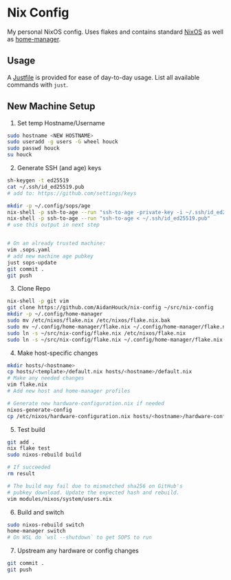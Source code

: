# Nix Config

My personal NixOS config. Uses flakes and contains standard [NixOS](https://nixos.org/ "NixOS Website") as well as [home-manager](https://github.com/nix-community/home-manager "NixOS Home-Manager GitHub Repo").

## Usage

A [Justfile](https://github.com/casey/just) is provided for ease of day-to-day usage. List all available commands with `just`.

## New Machine Setup

1. Set temp Hostname/Username
```bash
sudo hostname <NEW HOSTNAME>
sudo useradd -g users -G wheel houck
sudo passwd houck
su houck
```

2. Generate SSH (and age) keys
```bash
sh-keygen -t ed25519
cat ~/.ssh/id_ed25519.pub
# add to: https://github.com/settings/keys

mkdir -p ~/.config/sops/age
nix-shell -p ssh-to-age --run "ssh-to-age -private-key -i ~/.ssh/id_ed25519 > ~/.config/sops/age/keys.txt"
nix-shell -p ssh-to-age --run "ssh-to-age < ~/.ssh/id_ed25519.pub"
# use this output in next step


# On an already trusted machine:
vim .sops.yaml
# add new machine age pubkey
just sops-update
git commit .
git push
```

3. Clone Repo
```bash
nix-shell -p git vim
git clone https://github.com/AidanHouck/nix-config ~/src/nix-config
mkdir -p ~/.config/home-manager
sudo mv /etc/nixos/flake.nix /etc/nixos/flake.nix.bak
sudo mv ~/.config/home-manager/flake.nix ~/.config/home-manager/flake.nix.bak
sudo ln -s ~/src/nix-config/flake.nix /etc/nixos/flake.nix
sudo ln -s ~/src/nix-config/flake.nix ~/.config/home-manager/flake.nix
```

4. Make host-specific changes
```bash
mkdir hosts/<hostname>
cp hosts/<template>/default.nix hosts/<hostname>/default.nix
# Make any needed changes
vim flake.nix
# Add new host and home-manager profiles

# Generate new hardware-configuration.nix if needed
nixos-generate-config
cp /etc/nixos/hardware-configuration.nix hosts/<hostname>/hardware-configuration.nix
```

5. Test build
```bash
git add .
nix flake test
sudo nixos-rebuild build

# If succeeded
rm result

# The build may fail due to mismatched sha256 on GitHub's
# pubkey download. Update the expected hash and rebuild.
vim modules/nixos/system/users.nix
```

6. Build and switch
```bash
sudo nixos-rebuild switch
home-manager switch
# On WSL do `wsl --shutdown` to get SOPS to run
```

7. Upstream any hardware or config changes
```bash
git commit .
git push
```

